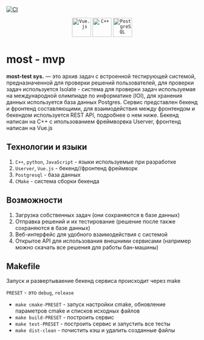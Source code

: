 [![CI](https://github.com/Raretet11/most-test-system/actions/workflows/ci.yml/badge.svg)](https://github.com/Raretet11/most-test-system/actions/workflows/ci.yml)

<div align="center">
	<code><img width="50" src="https://raw.githubusercontent.com/marwin1991/profile-technology-icons/refs/heads/main/icons/vue_js.png" alt="Vue.js" title="Vue.js"/></code>
	<code><img width="50" src="https://raw.githubusercontent.com/marwin1991/profile-technology-icons/refs/heads/main/icons/c++.png" alt="C++" title="C++"/></code>
	<code><img width="50" src="https://raw.githubusercontent.com/marwin1991/profile-technology-icons/refs/heads/main/icons/postgresql.png" alt="PostgreSQL" title="PostgreSQL"/></code>
</div>

# most - mvp

**most-test sys.** — это архив задач с встроенной тестирующей системой, предназначенной для проверки решений пользователей, для проверки задач используется Isolate - система для проверки задач используемая на международной олимпиаде по информатике (IOI), для хранения данных используется база данных Postgres. Сервис представлен бекенд и фронтенд составляющими, для взаимодействия между фронтендом и бекендом используется REST API, подробнее о нем ниже. Бекенд написан на C++ с ипользованием фреймворвка Userver, фронтенд написан на Vue.js

## Технологии и языки

1) `C++`, `python`, `JavaScript` - языки используемые при разработке
2) `Userver`, `Vue.js` - бекенд//фронтенд фреймворк
4) `Postgresql` - база данных
5) `CMake` - система сборки бекенда

## Возможности

1) Загрузка собственных задач (они сохраняются в базе данных)
2) Отправка решений и их тестирование (решение после также сохраняются в базе данных)
3) Веб-интерфейс для удобного взаимодействия с системой
4) Открытое API для использования внешними сервисами (например можно скачать все решения для работы бан-машины)

## Makefile

Запуск и развертываение бекенд сервиса происходит через make

`PRESET` - это `debug`, `release`

* `make cmake-PRESET` - запуск настройки cmake, обновление параметров cmake и списков исходных файлов
* `make build-PRESET` - построить сервис
* `make test-PRESET` - построить сервис и запустить все тесты
* `make dist-clean` - почистить кэш и удалить созданные файлы

